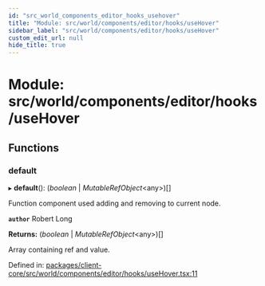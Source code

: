 ```yaml
---
id: "src_world_components_editor_hooks_usehover"
title: "Module: src/world/components/editor/hooks/useHover"
sidebar_label: "src/world/components/editor/hooks/useHover"
custom_edit_url: null
hide_title: true
---
```


# Module: src/world/components/editor/hooks/useHover

## Functions

### default

▸ **default**(): (*boolean* \| *MutableRefObject*<any\>)[]

Function component used adding and removing to current node.

**`author`** Robert Long

**Returns:** (*boolean* \| *MutableRefObject*<any\>)[]

Array containing ref and value.

Defined in: [packages/client-core/src/world/components/editor/hooks/useHover.tsx:11](https://github.com/xr3ngine/xr3ngine/blob/2d83606b6/packages/client-core/src/world/components/editor/hooks/useHover.tsx#L11)

